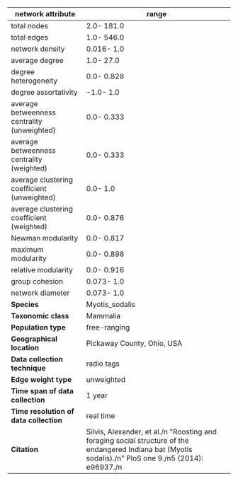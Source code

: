 network attribute|range
---|---
total nodes|2.0- 181.0
total edges|1.0- 546.0
network density|0.016- 1.0
average degree|1.0- 27.0
degree heterogeneity|0.0- 0.828
degree assortativity|-1.0- 1.0
average betweenness centrality (unweighted)|0.0- 0.333
average betweenness centrality (weighted)|0.0- 0.333
average clustering coefficient (unweighted)|0.0- 1.0
average clustering coefficient (weighted)|0.0- 0.876
Newman modularity|0.0- 0.817
maximum modularity|0.0- 0.898
relative modularity|0.0- 0.916
group cohesion|0.073- 1.0
network diameter|0.073- 1.0
**Species**| Myotis_sodalis
**Taxonomic class**| Mammalia
**Population type**| free-ranging
**Geographical location**| Pickaway County, Ohio, USA
**Data collection technique**| radio tags
**Edge weight type**| unweighted
**Time span of data collection**| 1 year
**Time resolution of data collection**| real time
**Citation**| Silvis, Alexander, et al./n "Roosting and foraging social structure of the endangered Indiana bat (Myotis sodalis)./n" PloS one 9./n5 (2014): e96937./n